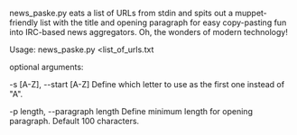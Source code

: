 news_paske.py eats a list of URLs from stdin and spits out a muppet-friendly list with the title and opening paragraph for easy copy-pasting fun into IRC-based news aggregators. Oh, the wonders of modern technology!

Usage: news_paske.py <list_of_urls.txt

optional arguments:

  -s [A-Z], --start [A-Z]
                        Define which letter to use as the first one instead of "A".

  -p length, --paragraph length
                        Define minimum length for opening paragraph. Default 100 characters.

